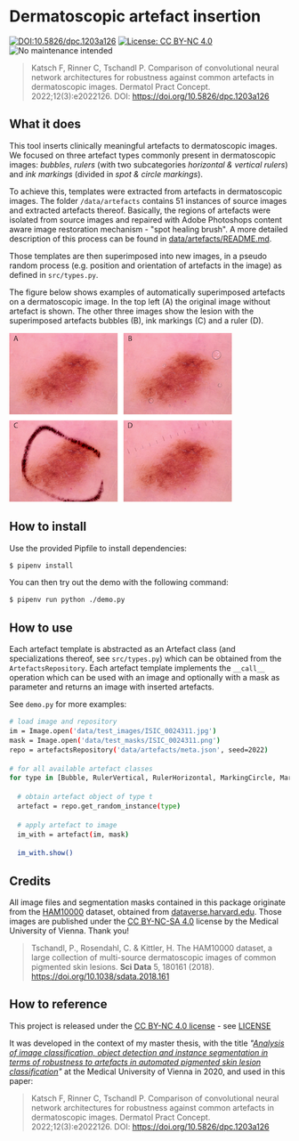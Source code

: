 # Dermatoscopic artefact insertion

[![DOI:10.5826/dpc.1203a126](https://zenodo.org/badge/DOI/10.5826/dpc.1203a126.svg)](https://doi.org/10.5826/dpc.1203a126)
[![License: CC BY-NC 4.0](https://img.shields.io/badge/License-CC%20BY%20%20NC%204.0-lightgrey.svg)](https://creativecommons.org/licenses/by-nc/4.0/)
![No maintenance intended](http://unmaintained.tech/badge.svg)

> Katsch F, Rinner C, Tschandl P. Comparison of convolutional neural network architectures for robustness against common artefacts in dermatoscopic images. Dermatol Pract Concept. 2022;12(3):e2022126. DOI: https://doi.org/10.5826/dpc.1203a126

## What it does

This tool inserts clinically meaningful artefacts to dermatoscopic images. We focused on three artefact types commonly present in dermatoscopic images: *bubbles*, *rulers* (with two subcategories *horizontal & vertical rulers*) and *ink markings* (divided in *spot & circle markings*).

To achieve this, templates were extracted from artefacts in dermatoscopic images. The folder `/data/artefacts` contains 51 instances of source images and extracted artefacts thereof. Basically, the regions of artefacts were isolated from source images and repaired with Adobe Photoshops content aware image restoration mechanism - "spot healing brush". A more detailed description of this process can be found in [data/artefacts/README.md](data/artefacts/README.md).

Those templates are then superimposed into new images, in a pseudo random process (e.g. position and orientation of artefacts in the image) as defined in `src/types.py`.

The figure below shows examples of automatically superimposed artefacts on a dermatoscopic image. In the top left (A) the original image without artefact is shown. The other three images show the lesion with the superimposed artefacts bubbles (B), ink markings (C) and a ruler (D).

![Figure3_ArtifactInsertions](./data/other/Figure3_ArtifactInsertions.png)



## How to install

Use the provided Pipfile to install dependencies: 
```sh
$ pipenv install
```
You can then try out the demo with the following command:
```sh
$ pipenv run python ./demo.py
```



## How to use

Each artefact template is abstracted as an Artefact class (and specializations thereof, see `src/types.py`) which can be obtained from the `ArtefactsRepository`. Each artefact template implements the `__call__` operation which can be used with an image and optionally with a mask as parameter and returns an image with inserted artefacts.

See `demo.py` for more examples:

```sh
# load image and repository
im = Image.open('data/test_images/ISIC_0024311.jpg')
mask = Image.open('data/test_masks/ISIC_0024311.png')
repo = artefactsRepository('data/artefacts/meta.json', seed=2022)

# for all available artefact classes
for type in [Bubble, RulerVertical, RulerHorizontal, MarkingCircle, MarkingSpot]:

  # obtain artefact object of type t
  artefact = repo.get_random_instance(type)

  # apply artefact to image
  im_with = artefact(im, mask)

  im_with.show()
```



## Credits

All image files and segmentation masks contained in this package originate from the [HAM10000](https://doi.org/10.1038/sdata.2018.161) dataset, obtained from [dataverse.harvard.edu](https://dataverse.harvard.edu/dataset.xhtml?persistentId=doi:10.7910/DVN/DBW86T). Those images are published under the [CC BY-NC-SA 4.0](https://creativecommons.org/licenses/by/4.0/) license by  the Medical University of Vienna. Thank you!

> Tschandl, P., Rosendahl, C. & Kittler, H. The HAM10000 dataset, a large collection of multi-source dermatoscopic images of common pigmented skin lesions. **Sci Data** 5, 180161 (2018). https://doi.org/10.1038/sdata.2018.161



## How to reference

This project is released under the [CC BY-NC 4.0 license](https://creativecommons.org/licenses/by-nc/4.0/) - see [LICENSE](LICENSE)

It was developed in the context of my master thesis, with the title *"[Analysis of image classification, object detection and instance segmentation in terms of robustness to artefacts in automated pigmented skin lesion classification](https://repositorium.meduniwien.ac.at/urn:nbn:at:at-ubmuw:1-32614)"* at the Medical University of Vienna in 2020, and used in this paper:

> Katsch F, Rinner C, Tschandl P. Comparison of convolutional neural network architectures for robustness against common artefacts in dermatoscopic images. Dermatol Pract Concept. 2022;12(3):e2022126. DOI: https://doi.org/10.5826/dpc.1203a126